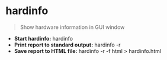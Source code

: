 # hardinfo
> Show hardware information in GUI window
- **Start hardinfo:**
hardinfo
- **Print report to standard output:**
hardinfo -r
- **Save report to HTML file:**
hardinfo -r -f html > hardinfo.html
